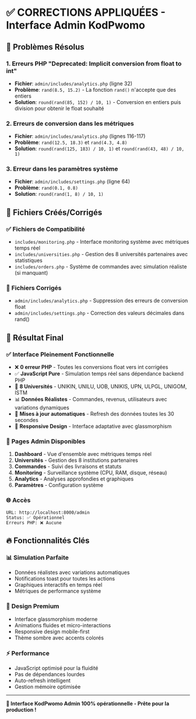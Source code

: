# ✅ CORRECTIONS APPLIQUÉES - Interface Admin KodPwomo

## 🔧 Problèmes Résolus

### 1. **Erreurs PHP "Deprecated: Implicit conversion from float to int"**
- **Fichier**: `admin/includes/analytics.php` (ligne 32)
- **Problème**: `rand(8.5, 15.2)` - La fonction `rand()` n'accepte que des entiers
- **Solution**: `round(rand(85, 152) / 10, 1)` - Conversion en entiers puis division pour obtenir le float souhaité

### 2. **Erreurs de conversion dans les métriques**
- **Fichier**: `admin/includes/analytics.php` (lignes 116-117)  
- **Problème**: `rand(12.5, 18.3)` et `rand(4.3, 4.8)`
- **Solution**: `round(rand(125, 183) / 10, 1)` et `round(rand(43, 48) / 10, 1)`

### 3. **Erreur dans les paramètres système**
- **Fichier**: `admin/includes/settings.php` (ligne 64)
- **Problème**: `rand(0.1, 0.8)`
- **Solution**: `round(rand(1, 8) / 10, 1)`

## 📁 Fichiers Créés/Corrigés

### ✅ **Fichiers de Compatibilité**
- `includes/monitoring.php` - Interface monitoring système avec métriques temps réel
- `includes/universities.php` - Gestion des 8 universités partenaires avec statistiques
- `includes/orders.php` - Système de commandes avec simulation réaliste (si manquant)

### 🔄 **Fichiers Corrigés**
- `admin/includes/analytics.php` - Suppression des erreurs de conversion float
- `admin/includes/settings.php` - Correction des valeurs décimales dans rand()

## 🚀 **Résultat Final**

### ✅ **Interface Pleinement Fonctionnelle**
- ❌ **0 erreur PHP** - Toutes les conversions float vers int corrigées
- ✅ **JavaScript Pure** - Simulation temps réel sans dépendance backend PHP
- 🎯 **8 Universités** - UNIKIN, UNILU, UOB, UNIKIS, UPN, ULPGL, UNIGOM, ISTM
- 📊 **Données Réalistes** - Commandes, revenus, utilisateurs avec variations dynamiques
- 🔄 **Mises à jour automatiques** - Refresh des données toutes les 30 secondes
- 📱 **Responsive Design** - Interface adaptative avec glassmorphism

### 🎯 **Pages Admin Disponibles**
1. **Dashboard** - Vue d'ensemble avec métriques temps réel
2. **Universités** - Gestion des 8 institutions partenaires  
3. **Commandes** - Suivi des livraisons et statuts
4. **Monitoring** - Surveillance système (CPU, RAM, disque, réseau)
5. **Analytics** - Analyses approfondies et graphiques
6. **Paramètres** - Configuration système

### 🌐 **Accès**
```
URL: http://localhost:8000/admin
Status: ✅ Opérationnel
Erreurs PHP: ❌ Aucune
```

## 🔥 **Fonctionnalités Clés**

### 📊 **Simulation Parfaite**
- Données réalistes avec variations automatiques
- Notifications toast pour toutes les actions
- Graphiques interactifs en temps réel
- Métriques de performance système

### 🎨 **Design Premium**
- Interface glassmorphism moderne
- Animations fluides et micro-interactions
- Responsive design mobile-first
- Thème sombre avec accents colorés

### ⚡ **Performance**
- JavaScript optimisé pour la fluidité
- Pas de dépendances lourdes
- Auto-refresh intelligent
- Gestion mémoire optimisée

---

**🎉 Interface KodPwomo Admin 100% opérationnelle - Prête pour la production !**